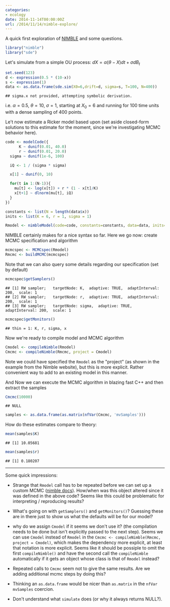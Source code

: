 ```yaml
---
categories:
- ecology
date: 2014-11-14T00:00:00Z
url: /2014/11/14/nimble-explore/
---
```


A quick first exploration of [NIMBLE](http://r-nimble.org) and some questions. 


```r
library("nimble")
library("sde")
```


Let's simulate from a simple OU process: $dX = \alpha (\theta - X) dt + \sigma dB_t$


```r
set.seed(123)
d <- expression(0.5 * (10-x))
s <- expression(1) 
data <- as.data.frame(sde.sim(X0=6,drift=d, sigma=s, T=100, N=400))
```

```
## sigma.x not provided, attempting symbolic derivation.
```

i.e. $\alpha = 0.5$, $\theta = 10$, $\sigma=1$, starting at $X_0 = 6$ and running for 100 time units with a dense sampling of 400 points.


Le't now estimate a Ricker model based upon (set aside closed-form solutions to this estimate for the moment, since we're investigating MCMC behavior here).


```r
code <- modelCode({
      K ~ dunif(0.01, 40.0)
      r ~ dunif(0.01, 20.0)
  sigma ~ dunif(1e-6, 100)

  iQ <- 1 / (sigma * sigma)

  x[1] ~ dunif(0, 10)

  for(t in 1:(N-1)){
    mu[t] <- log(x[t]) + r * (1 - x[t]/K) 
    x[t+1] ~ dlnorm(mu[t], iQ) 
  }
})

constants <- list(N = length(data$x))
inits <- list(K = 6, r = 1, sigma = 1)

Rmodel <- nimbleModel(code=code, constants=constants, data=data, inits=inits)
```


NIMBLE certainly makes for a nice syntax so far.  Here we go now: create MCMC specification and algorithm


```r
mcmcspec <- MCMCspec(Rmodel)
Rmcmc <- buildMCMC(mcmcspec)
```
Note that we can also query some details regarding our specification (set by default)


```r
mcmcspec$getSamplers()
```

```
## [1] RW sampler;   targetNode: K,  adaptive: TRUE,  adaptInterval: 200,  scale: 1
## [2] RW sampler;   targetNode: r,  adaptive: TRUE,  adaptInterval: 200,  scale: 1
## [3] RW sampler;   targetNode: sigma,  adaptive: TRUE,  adaptInterval: 200,  scale: 1
```

```r
mcmcspec$getMonitors()
```

```
## thin = 1: K, r, sigma, x
```


Now we're ready to compile model and MCMC algorithm


```r
Cmodel <- compileNimble(Rmodel)
Cmcmc <- compileNimble(Rmcmc, project = Cmodel)
```

Note we could have specified the `Rmodel` as the "project" (as shown in the example from the Nimble website), but this is more explicit.  Rather convenient way to add to an existing model in this manner.

And Now we can execute the MCMC algorithm in blazing fast C++ and then extract the samples


```r
Cmcmc(10000)
```

```
## NULL
```

```r
samples <- as.data.frame(as.matrix(nfVar(Cmcmc, 'mvSamples')))
```


How do these estimates compare to theory:


```r
mean(samples$K)
```

```
## [1] 10.05681
```

```r
mean(samples$r)
```

```
## [1] 0.180207
```


----------

Some quick impressions: 

- Strange that `Rmodel` call has to be repeated before we can set up a custom MCMC ([nimble docs](http://r-nimble.org/examples)).  How/when was this object altered since it was defined in the above code?  Seems like this could be problematic for interpreting / reproducing results?

- What's going on with `getSamplers()` and `getMonitors()`? Guessing these are in there just to show us what the defaults will be for our model?

- why do we assign `Cmodel` if it seems we don't use it? (the compilation needs to be done but isn't explicitly passed to the next step).  Seems we can use `Cmodel` instead of `Rmodel` in the `Cmcmc <- compileNimble(Rmcmc, project = Cmodel)`, which makes the dependency more explicit, at least that notation is more explicit.  Seems like it should be possiple to omit the first `compileNimble()` and have the second call the `compileNimble` automatically if it gets an object whose class is that of `Rmodel` instead?

- Repeated calls to `Cmcmc` seem not to give the same results.  Are we adding additional mcmc steps by doing this?

- Thinking an `as.data.frame` would be nicer than `as.matrix` in the `nfVar` `mvSamples` coercion.  

- Don't understand what `simulate` does (or why it always returns NULL?). 

